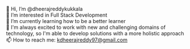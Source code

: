 
👋 Hi, I’m @dheerajreddykukkala  
👀 I’m interested in Full Stack Development  
🌱 I’m currently learning how to be a better learner  
💞️ I'm always excited to work with new and challenging domains of technology, so I'm able to develop solutions with a more holistic approach  
📫 How to reach me: kdheerajreddy97@gmail.com  
